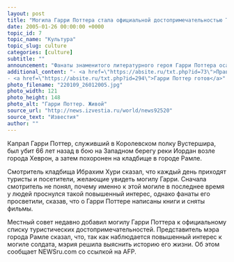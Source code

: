 ```yaml
---
layout: post
title: "Могила Гарри Поттера стала официальной достопримечательностью Тель-Авива"
date: 2005-01-26 00:00:00 +0000
topic_id: 7
topic_name: "Культура"
topic_slug: culture
categories: [culture]
subtitle: ""
announcement: "Фанаты знаменитого литературного героя Гарри Поттера осаждают могилу его полного тезки. Это погибший в 19-летнем возрасте британский солдат, который похоронен на кладбище недалеко от Тель-Авива."
additional_content: "- <a href=\"https://absite.ru/txt.php?id=73\">Православный Гарри Поттер</a>
- <a href=\"https://absite.ru/txt.php?id=294\">Гарри Поттер готов</a>"
photo_filename: "220109_26012005.jpg"
photo_width: 121
photo_height: 148
photo_alt: "Гарри Поттер. Живой"
source_url: "http://news.izvestia.ru/world/news92520"
source_text: "Известия"
author: ""
---
```

Капрал Гарри Поттер, служивший в Королевском полку Вустершира, был убит 66 лет назад в бою на Западном берегу реки Иордан возле города Хеврон, а затем похоронен на кладбище в городе Рамле.

Смотритель кладбища Ибрахим Хури сказал, что каждый день приходят туристы и посетители, желающие увидеть могилу Гарри. Сначала смотритель не понял, почему именно к этой могиле в последнее время у людей проснулся такой повышенный интерес, однако фанаты его просветили, сказав, что о Гарри Поттере написаны книги и сняты фильмы.

Местный совет недавно добавил могилу Гарри Поттера к официальному списку туристических достопримечательностей. Представитель мэра города Рамле сказал, что, так как наблюдается повышенный интерес к могиле солдата, мэрия решила выяснить историю его жизни. Об этом сообщает NEWSru.com со ссылкой на AFP.
